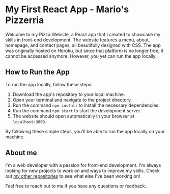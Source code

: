 <body>
	<h1>My First React App - Mario's Pizzerria</h1>
	<p>Welcome to my Pizza Website, a React app that I created to showcase my skills in front-end development. The website features a menu, about, homepage, and contact pages, all beautifully designed with CSS. The app was originally hosted on Heroku, but since that platform is no longer free, it cannot be accessed anymore. However, you yet can run the app locally.</p>
	<h2>How to Run the App</h2>
	<p>To run the app locally, follow these steps:</p>
	<ol>
	  <li>Download the app's repository to your local machine.</li>
	  <li>Open your terminal and navigate to the project directory.</li>
	  <li>Run the command <code>npm install</code> to install the necessary dependencies.</li>
	  <li>Run the command <code>npm start</code> to start the development server.</li>
	  <li>The website should open automatically in your browser at <code>localhost:3000</code>.</li>
	</ol>
	<p>By following these simple steps, you'll be able to run the app locally on your machine.</p>
<h2>About me</h2>
	<p>I'm a web developer with a passion for front-end development. I'm always looking for new projects to work on and ways to improve my skills. Check out <a href= 'https://github.com/MatheusFinatto'>my other repositories</a> to see what else I've been working on!</p>
	<p>Feel free to reach out to me if you have any questions or feedback.</p>
